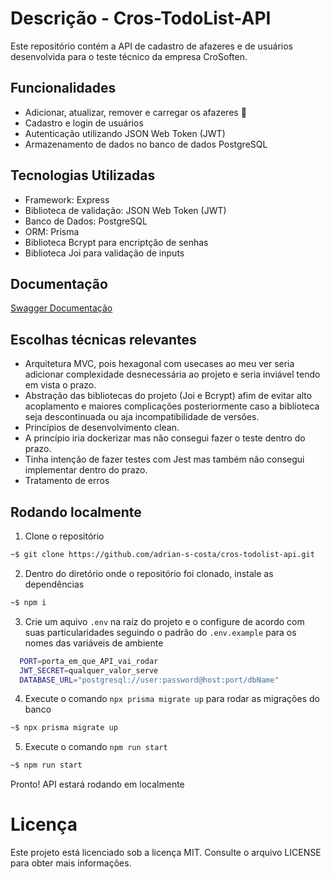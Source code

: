 # Descrição - Cros-TodoList-API

Este repositório contém a API de cadastro de afazeres e de usuários desenvolvida para o teste técnico da empresa CroSoften.

## Funcionalidades

- Adicionar, atualizar, remover e carregar os afazeres 📝
- Cadastro e login de usuários
- Autenticação utilizando JSON Web Token (JWT)
- Armazenamento de dados no banco de dados PostgreSQL

## Tecnologias Utilizadas

- Framework: Express
- Biblioteca de validação: JSON Web Token (JWT)
- Banco de Dados: PostgreSQL
- ORM: Prisma
- Biblioteca Bcrypt para encriptção de senhas
- Biblioteca Joi para validação de inputs

## Documentação

[Swagger Documentação](https://app.swaggerhub.com/apis/pinkglb/Cros-TodoList-API/1.0.0)

## Escolhas técnicas relevantes

- Arquitetura MVC, pois hexagonal com usecases ao meu ver seria adicionar complexidade desnecessária ao projeto e seria inviável tendo em vista o prazo.
- Abstração das bibliotecas do projeto (Joi e Bcrypt) afim de evitar alto acoplamento e maiores complicações posteriormente caso a biblioteca seja descontinuada ou aja incompatibilidade de versões.
- Princípios de desenvolvimento clean.
- A princípio iria dockerizar mas não consegui fazer o teste dentro do prazo.
- Tinha intenção de fazer testes com Jest mas também não consegui implementar dentro do prazo.
- Tratamento de erros

## Rodando localmente

1. Clone o repositório

```bash
~$ git clone https://github.com/adrian-s-costa/cros-todolist-api.git
```

2. Dentro do diretório onde o repositório foi clonado, instale as dependências

```bash
~$ npm i
```

3. Crie um aquivo `.env` na raíz do projeto e o configure de acordo com suas particularidades seguindo o padrão do `.env.example` para os nomes das variáveis de ambiente

```bash
  PORT=porta_em_que_API_vai_rodar
  JWT_SECRET=qualquer_valor_serve
  DATABASE_URL="postgresql://user:password@host:port/dbName"
```

4. Execute o comando `npx prisma migrate up` para rodar as migrações do banco

```bash
~$ npx prisma migrate up
```

5. Execute o comando `npm run start`

```bash
~$ npm run start
```

Pronto! API estará rodando em localmente <br/>

# Licença

Este projeto está licenciado sob a licença MIT. Consulte o arquivo LICENSE para obter mais informações.
